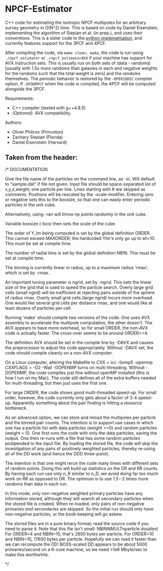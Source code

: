 # NPCF-Estimator

C++ code for estimating the isotropic NPCF multipoles for an arbitrary survey geometry in O(N^2) time. This is based on code by Daniel Eisenstein, implementing the algorithm of Slepian et al. (in prep.), and uses their conventions. This is a sister code to the [python implementation](https://github.com/oliverphilcox/pynpcf), and currently features support for the 3PCF and 4PCF.

After compiling the code, via ```make clean; make```, the code is run using ```./npcf_estimator``` or ```./npcf_estimatorAVX``` if your machine has support for AVX instruction sets. This is usually run on both sets of (data - randoms) [usually with 1.5x more randoms than galaxies in each and negative weights for the randoms such that the total weight is zero] and the randoms themselves. The periodic behavior is restored by the  ```-DPERIODIC``` compiler option. If ```-DFOURPCF``` when the code is compiled, the 4PCF will be computed alongside the 3PCF.

Requirements:
- C++ compiler (tested with g++4.8.5)
- *(Optional)*: AVX compatibility.

Authors:
- Oliver Philcox (Princeton)
- Zachary Slepian (Florida)
- Daniel Eisenstein (Harvard)

## Taken from the header:


/* DOCUMENTATION

Give the file name of the particles on the command line, as -in.
Will default to "sample.dat" if file not given.
Input file should be space-separated list of x,y,z,weight; one particle per line.
Lines starting with # are skipped as comments.
Positions will be rescaled by the -scale modifier.
Entering zero or negative sets this to the boxsize, so that
one can easily enter periodic particles in the unit cube.

Alternatively, using -ran <np> will throw np points randomly in the unit cube.

Variable boxsize (-box) then sets the scale of the cube.

The order of Y_lm being computed is set by the global definition ORDER.
This cannot exceed MAXORDER; the hardcoded Ylm's only go up to ell=10.
This must be set at compile time.

The number of radial bins is set by the global definition NBIN.
This must be set at compile time.

The binning is currently linear in radius, up to a maximum radius
'rmax', which is set by -rmax.

An important tuning parameter is ngrid, set by -ngrid.  This sets
the linear size of the grid that is used to speed the particle
search.  Overly large grid cells (small ngrid) will be inefficient
at rejecting pairs outside of the sphere of radius rmax.  Overly
small grid cells (large ngrid) incurs more overhead.  One would
like several grid cells per distance rmax, and one would like at
least dozens of particles per cell.

Running 'make' should compile two versions of the code.  One uses
AVX assembly to accelerate the multipole computation; the other doesn't.
The AVX appears to have more overhead, so for small ORDER, the non-AVX
code is actually faster.  The cross-over seems to be around ORDER==4.

The definition AVX should be set in the compile line by -DAVX and
causes the preprocessor to adjust the code appropriately.  Without
-DAVX set, the code should compile cleanly on a non-AVX computer.

On a Linux computer, altering the Makefile to
    CXX = icc -liomp5 -openmp
    CXXFLAGS = -O2 -Wall -DOPENMP
turns on multi-threading.  Without -DOPENMP, the code compiles just
fine without openMP installed (this is how I run on my Mac).  The code
still defines all of the extra buffers needed for multi-threading, but
then just uses the first one.

For large ORDER, the code shows good multi-threaded speed-up.  For small
order, however, the code currently only gets about a factor of 3-4 speed-up.
Apparently something about the pair finding is hitting a resource bottleneck.


As an advanced option, we can store and reload the multipoles per
particle and the binned pair counts.  The intention is to support
use cases in which one has a particle list with data particles
(weight >=0) and random particles (weight < 0).  One first runs the
code with only the data particles, saving the output.  One then
re-runs with a file that has some random particles postpended to
the input file.  By loading the stored file, the code will skip the
investigation of any pairs of positively weighted particles, thereby
re-using all of the DD work (and hence the DDD three-point).

The intention is that one might rerun the code many times with
different sets of random points.  Doing this will build up statistics
on the DR and RR counts.  By having each run use only n_R similar
to n_D, we avoid doing far too much work on RR as opposed to DR.
The optimum is to use 1.5--2 times more randoms than data in each run.

In this mode, only non-negative weighted primary particles have any
information stored, although they will search all secondary particles
when the stored file is created.  When re-loaded, only pairs of
non-negative primaries *and* secondaries are skipped.  So the initial
run should only have non-negative particles, or the book-keeping
will go askew.

The stored files are in a pure binary format; read the source code if you need
to parse it.  Note that this file isn't small: NBIN*NMULT*nparticle doubles!
For ORDER=4 and NBIN=10, that's 2800 bytes per particle.
For ORDER=10 and NBIN=10, 17600 bytes per particle.
Hopefully we can read it faster than we can recompute the DD!
BOSS-scaled DD appears to be about 5000 primaries/second on a 6-core machine,
so we need >1e8 Mbyte/sec to make this worthwhile.

*/
